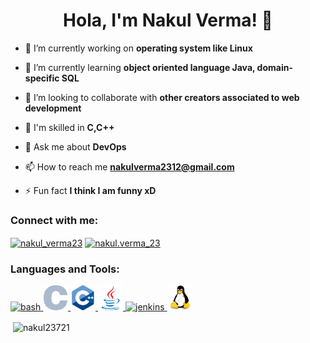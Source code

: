 <h1 align="center">Hola, I'm Nakul Verma! 👋</h1>

- 🔭 I’m currently working on **operating system like Linux**

- 🌱 I’m currently learning **object oriented language Java, domain-specific SQL**

- 👯 I’m looking to collaborate with **other creators associated to web development**

- 🤝 I'm skilled in **C,C++**

- 💬 Ask me about **DevOps**

- 📫 How to reach me **nakulverma2312@gmail.com**

- ⚡ Fun fact **I think I am funny xD**

<h3 align="left">Connect with me:</h3>
<p align="left">
<a href="https://twitter.com/Nakul_Verma2312" target="blank"><img align="center" src="https://cdn.jsdelivr.net/npm/simple-icons@3.0.1/icons/twitter.svg" alt="nakul_verma23" height="30" width="40" /></a>
<a href="https://instagram.com/nakul.verma_23" target="blank"><img align="center" src="https://cdn.jsdelivr.net/npm/simple-icons@3.0.1/icons/instagram.svg" alt="nakul.verma_23" height="30" width="40" /></a>
</p>

<h3 align="left">Languages and Tools:</h3>
<p align="left"> <a href="https://www.gnu.org/software/bash/" target="_blank"> <img src="https://www.vectorlogo.zone/logos/gnu_bash/gnu_bash-icon.svg" alt="bash" width="40" height="40"/> </a> <a href="https://www.cprogramming.com/" target="_blank"> <img src="https://raw.githubusercontent.com/devicons/devicon/master/icons/c/c-original.svg" alt="c" width="40" height="40"/> </a> <a href="https://www.w3schools.com/cpp/" target="_blank"> <img src="https://raw.githubusercontent.com/devicons/devicon/master/icons/cplusplus/cplusplus-original.svg" alt="cplusplus" width="40" height="40"/> </a> <a href="https://www.java.com" target="_blank"> <img src="https://raw.githubusercontent.com/devicons/devicon/master/icons/java/java-original.svg" alt="java" width="40" height="40"/> </a> <a href="https://www.jenkins.io" target="_blank"> <img src="https://www.vectorlogo.zone/logos/jenkins/jenkins-icon.svg" alt="jenkins" width="40" height="40"/> </a> <a href="https://www.linux.org/" target="_blank"> <img src="https://raw.githubusercontent.com/devicons/devicon/master/icons/linux/linux-original.svg" alt="linux" width="40" height="40"/> </a> </p>

<p>&nbsp;<img align="center" src="https://github-readme-stats.vercel.app/api?username=nakul23721&show_icons=true&locale=en" alt="nakul23721" /></p>
